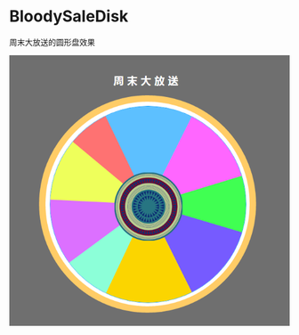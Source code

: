 # BloodySaleDisk
周末大放送的圆形盘效果

![image](https://github.com/AlinaGao/BloodySaleDisk/blob/master/yuanpan.png)
